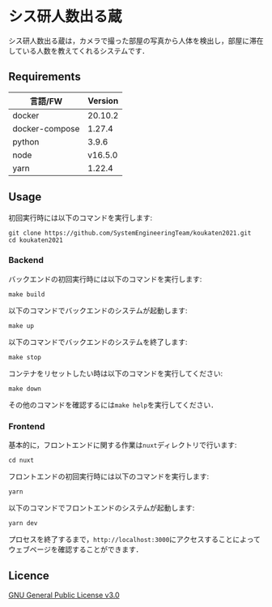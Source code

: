 # シス研人数出る蔵
シス研人数出る蔵は，カメラで撮った部屋の写真から人体を検出し，部屋に滞在している人数を教えてくれるシステムです．

## Requirements
|言語/FW|Version|
|---|---|
|docker|20.10.2|
|docker-compose|1.27.4|
|python|3.9.6|
|node|v16.5.0|
|yarn|1.22.4|
  
## Usage
初回実行時には以下のコマンドを実行します: 
```
git clone https://github.com/SystemEngineeringTeam/koukaten2021.git
cd koukaten2021
```
### Backend
バックエンドの初回実行時には以下のコマンドを実行します: 
```
make build
```
以下のコマンドでバックエンドのシステムが起動します:
```
make up
```
以下のコマンドでバックエンドのシステムを終了します: 
```
make stop
```
コンテナをリセットしたい時は以下のコマンドを実行してください: 
```
make down
```
その他のコマンドを確認するには`make help`を実行してください． 
### Frontend
基本的に，フロントエンドに関する作業は`nuxt`ディレクトリで行います: 
```
cd nuxt
```
フロントエンドの初回実行時には以下のコマンドを実行します: 
```
yarn
```
以下のコマンドでフロントエンドのシステムが起動します: 
```
yarn dev
```
プロセスを終了するまで，`http://localhost:3000`にアクセスすることによってウェブページを確認することができます．
## Licence
<a href="https://github.com/SystemEngineeringTeam/koukaten2021/blob/master/LICENSE">GNU General Public License v3.0</a>